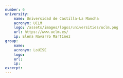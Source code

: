```yaml
---
number: 6
university:
    name: Universidad de Castilla-La Mancha
    acronym: UCLM
    logo: /assets/images/logos/universities/uclm.png
    url: https://www.uclm.es/
    ip: Elena Navarro Martínez
group: 
    name:
    acronym: LoUISE
    logo:
    url: 
    ip: 
excerpt: 
---
```

